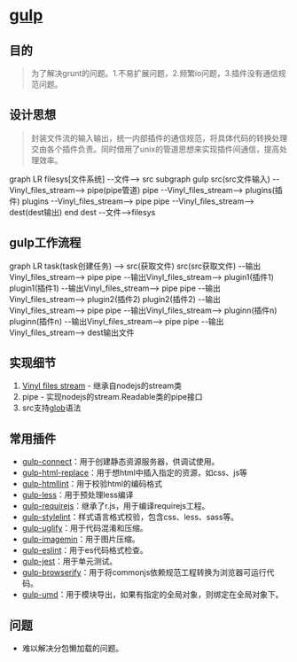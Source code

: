 # [gulp](https://www.gulpjs.com.cn)

## 目的
> 为了解决grunt的问题。1.不易扩展问题，2.频繁io问题，3.插件没有通信规范问题。

## 设计思想
> 封装文件流的输入输出，统一内部插件的通信规范，将具体代码的转换处理交由各个插件负责。同时借用了unix的管道思想来实现插件间通信，提高处理效率。
<mermaid>
graph LR
filesys[文件系统] --文件--> src
subgraph gulp
src(src文件输入) --Vinyl_files_stream--> pipe(pipe管道)
pipe --Vinyl_files_stream--> plugins(插件)
plugins --Vinyl_files_stream--> pipe
pipe --Vinyl_files_stream--> dest(dest输出)
end
dest --文件-->filesys
</mermaid>


## gulp工作流程

<mermaid>
graph LR
task(task创建任务) --> src(获取文件)
src(src获取文件) --输出Vinyl_files_stream--> pipe
pipe --输出Vinyl_files_stream--> plugin1(插件1) 
plugin1(插件1) --输出Vinyl_files_stream--> pipe
pipe --输出Vinyl_files_stream--> plugin2(插件2) 
plugin2(插件2) --输出Vinyl_files_stream--> pipe
pipe --输出Vinyl_files_stream--> pluginn(插件n)
pluginn(插件n) --输出Vinyl_files_stream--> pipe
pipe --输出Vinyl_files_stream--> dest输出文件
</mermaid>

## 实现细节
1. [Vinyl files stream](https://github.com/gulpjs/vinyl) - 继承自nodejs的stream类
2. pipe - 实现nodejs的stream.Readable类的pipe接口
3. src支持[glob](https://github.com/isaacs/node-glob)语法


## 常用插件

* [gulp-connect](https://www.npmjs.com/package/gulp-connect)：用于创建静态资源服务器，供调试使用。
* [gulp-html-replace](https://www.npmjs.com/package/gulp-html-replace)：用于想html中插入指定的资源，如css、js等
* [gulp-htmllint](https://www.npmjs.com/package/gulp-htmllint)：用于校验html的编码格式
* [gulp-less](https://www.npmjs.com/package/gulp-less)：用于预处理less编译
* [gulp-requirejs](https://www.npmjs.com/package/gulp-requirejs)：继承了r.js，用于编译requirejs工程。
* [gulp-stylelint](https://www.npmjs.com/package/gulp-stylelint)：样式语言格式校验，包含css、less、sass等。
* [gulp-uglify](https://www.npmjs.com/package/gulp-uglify)：用于代码混淆和压缩。
* [gulp-imagemin](https://www.npmjs.com/package/gulp-imagemin)：用于图片压缩。
* [gulp-eslint](https://www.npmjs.com/package/gulp-eslint)：用于es代码格式检查。
* [gulp-jest](https://www.npmjs.com/package/gulp-jest)：用于单元测试。
* [gulp-browserify](https://www.npmjs.com/package/gulp-browserify)：用于将commonjs依赖规范工程转换为浏览器可运行代码。
* [gulp-umd](https://www.npmjs.com/package/gulp-umd)：用于模块导出，如果有指定的全局对象，则绑定在全局对象下。

## 问题

* 难以解决分包懒加载的问题。